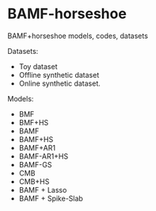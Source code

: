 # BAMF-horseshoe
BAMF+horseshoe models, codes, datasets

Datasets:
- Toy dataset
- Offline synthetic dataset
- Online synthetic dataset.

Models:
- BMF
- BMF+HS
- BAMF
- BAMF+HS
- BAMF+AR1
- BAMF-AR1+HS
- BAMF-GS
- CMB
- CMB+HS
- BAMF + Lasso
- BAMF + Spike-Slab
